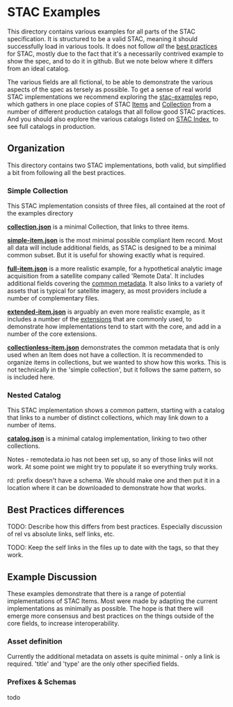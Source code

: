 # STAC Examples

This directory contains various examples for all parts of the STAC specification. It is structured to be a valid STAC, meaning
it should successfully load in various tools. It does not follow *all* the [best practices](../best-practices.md) for STAC, mostly
due to the fact that it's a necessarily contrived example to show the spec, and to do it in github. But we note below where it differs
from an ideal catalog.

The various fields are all fictional, to be able to demonstrate the various aspects of the spec as tersely as possible. To get a sense
of real world STAC implementations we recommend exploring the [stac-examples](http://github.com/stac-utils/stac-examples) repo, which 
gathers in one place copies of STAC [Items](../item-spec/item-spec.md) and [Collection](../collection-spec/collection-spec.md) 
from a number of different production catalogs that all follow good STAC practices. And you should also explore the various catalogs
listed on [STAC Index](http://stacindex.org), to see full catalogs in production.

## Organization

This directory contains two STAC implementations, both valid, but simplified a bit from following all the best practices. 

### Simple Collection

This STAC implementation consists of three files, all contained at the root of the examples directory

**[collection.json](collection.json)** is a minimal Collection, that links to three items. 

**[simple-item.json](simple-item.json)** is the most minimal possible compliant Item record. Most all data will
include additional fields, as STAC is designed to be a minimal common subset. But it is useful for showing exactly what is
required.

**[full-item.json](full-item.json)** is a more realistic example, for a hypothetical analytic image 
acquisition from a satellite company called 'Remote Data'. It includes additional fields covering the [common 
metadata](../item-spec/common-metadata.md). It also links to a variety of assets that is typical for
satellite imagery, as most providers include a number of complementary files.

**[extended-item.json](extended-item.json)** is arguably an even more realistic example, as it includes a number of the
[extensions](../extensions/) that are commonly used, to demonstrate how implementations tend to start with the core, and add in
a number of the core extensions. 

**[collectionless-item.json](collectionless-item.json)** demonstrates the common metadata that is only used when an Item does not have 
a collection. It is recommended to organize items in collections, but we wanted to show how this works. This is not technically in the
'simple collection', but it follows the same pattern, so is included here.

### Nested Catalog

This STAC implementation shows a common pattern, starting with a catalog that links to a number of distinct collections, which may
link down to a number of items.

**[catalog.json](catalog.json)** is a minimal catalog implementation, linking to two other collections.

Notes - remotedata.io has not been set up, so any of those links will not work. At some point we might try to populate it so everything truly works. 

rd: prefix doesn't have a schema. We should make one and then put it in a location where it can be downloaded to demonstrate how that works.

## Best Practices differences

TODO: Describe how this differs from best practices. Especially discussion of rel vs absolute links, self links, etc.

TODO: Keep the self links in the files up to date with the tags, so that they work.

## Example Discussion

These examples demonstrate that there is a range of potential implementations of STAC Items. Most were made by adapting
the current implementations as minimally as possible. The hope is that there will emerge more consensus and best practices
on the things outside of the core fields, to increase interoperability. 

### Asset definition

Currently the additional metadata on assets is quite minimal - only a link is required. 'title' and 'type' are the only other specified
fields.

### Prefixes & Schemas

todo
